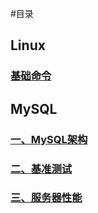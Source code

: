 #目录

## Linux

### [基础命令](./linux/)

## MySQL

### [一、MySQL架构](./mysql/MySQL架构.md)

### [二、基准测试](./mysql/基准测试.md)

### [三、服务器性能](./mysql/服务器性能.md)